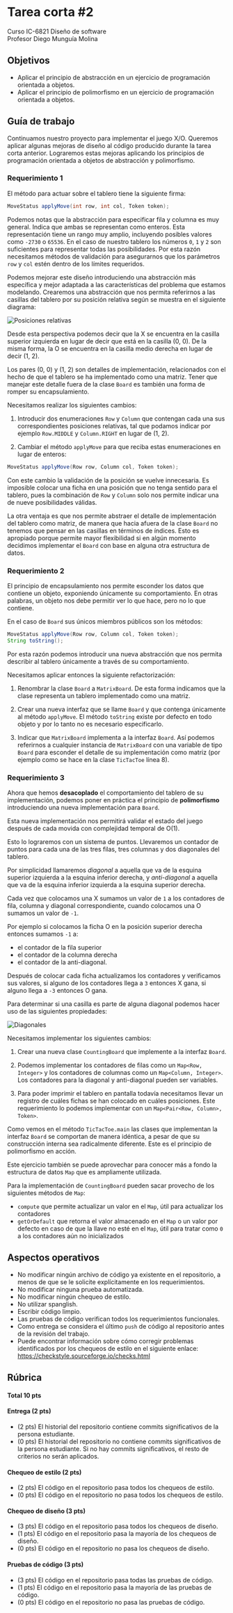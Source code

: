 # Tarea corta #2

Curso IC-6821 Diseño de software  
Profesor Diego Munguía Molina

## Objetivos ##

* Aplicar el principio de abstracción en un ejercicio de programación orientada a objetos.
* Aplicar el principio de polimorfismo en un ejercicio de programación orientada a objetos.

## Guía de trabajo ##

Continuamos nuestro proyecto para implementar el juego X/O. Queremos aplicar algunas mejoras de diseño al código 
producido durante la tarea corta anterior. Lograremos estas mejoras aplicando los principios de programación 
orientada a objetos de abstracción y polimorfismo.

### Requerimiento 1 ###

El método para actuar sobre el tablero tiene la siguiente firma:

```java
MoveStatus applyMove(int row, int col, Token token);
```

Podemos notas que la abstracción para especificar fila y columna es muy general. Indica que ambas se representan como 
enteros. Esta representación tiene un rango muy amplio, incluyendo posibles valores como `-2730` o `65536`. En el caso 
de nuestro tablero los números `0`, `1` y `2` son suficientes para representar todas las posibilidades. Por esta razón
necesitamos métodos de validación para asegurarnos que los parámetros `row` y `col` estén dentro de los límites 
requeridos.

Podemos mejorar este diseño introduciendo una abstracción más específica y mejor adaptada a las características del 
problema que estamos modelando. Crearemos una abstracción que nos permita referirnos a las casillas del tablero por su 
posición relativa según se muestra en el siguiente diagrama:

![Posiciones relativas](./TicTacToe_Posiciones_Relativas.png)

Desde esta perspectiva podemos decir que la X se encuentra en la casilla superior izquierda en lugar de decir que está
en la casilla (0, 0). De la misma forma, la O se encuentra en la casilla medio derecha en lugar de decir (1, 2).

Los pares (0, 0) y (1, 2) son detalles de implementación, relacionados con el hecho de que el tablero se ha implementado
como una matriz. Tener que manejar este detalle fuera de la clase `Board` es también una forma de romper su 
encapsulamiento.

Necesitamos realizar los siguientes cambios:

1. Introducir dos enumeraciones `Row` y `Column` que contengan cada una sus correspondientes posiciones
   relativas, tal que podamos indicar por ejemplo `Row.MIDDLE` y `Column.RIGHT` en lugar de (1, 2).

2. Cambiar el método `applyMove` para que reciba estas enumeraciones en lugar de enteros:

```java
MoveStatus applyMove(Row row, Column col, Token token);
```

Con este cambio la validación de la posición se vuelve innecesaria. Es imposible colocar una ficha en una posición que 
no tenga sentido para el tablero, pues la combinación de `Row` y `Column` solo nos permite indicar una de nueve 
posibilidades válidas. 

La otra ventaja es que nos permite abstraer el detalle de implementación del tablero como matriz, de manera que hacia
afuera de la clase `Board` no tenemos que pensar en las casillas en términos de índices. Esto es apropiado porque 
permite mayor flexibilidad si en algún momento decidimos implementar el `Board` con base en alguna otra estructura de
datos.

### Requerimiento 2 ###

El principio de encapsulamiento nos permite esconder los datos que contiene un objeto, exponiendo únicamente su 
comportamiento. En otras palabras, un objeto nos debe permitir ver lo que hace, pero no lo que contiene.

En el caso de `Board` sus únicos miembros públicos son los métodos:

```java
MoveStatus applyMove(Row row, Column col, Token token);
String toString();
```

Por esta razón podemos introducir una nueva abstracción que nos permita describir al tablero únicamente a través de su
comportamiento.

Necesitamos aplicar entonces la siguiente refactorización:

1. Renombrar la clase `Board` a `MatrixBoard`. De esta forma indicamos que la clase representa un tablero 
   implementado como una matriz.
   
2. Crear una nueva interfaz que se llame `Board` y que contenga únicamente al método `applyMove`. El método `toString`
   existe por defecto en todo objeto y por lo tanto no es necesario especificarlo.
   
3. Indicar que `MatrixBoard` implementa a la interfaz `Board`. Así podemos referirnos a cualquier instancia de 
   `MatrixBoard` con una variable de tipo `Board` para esconder el detalle de su implementación como matriz (por ejemplo
   como se hace en la clase `TicTacToe` línea 8).  

### Requerimiento 3 ###

Ahora que hemos **desacoplado** el comportamiento del tablero de su implementación, podemos poner en práctica el 
principio de **polimorfismo** introduciendo una nueva implementación para `Board`.

Esta nueva implementación nos permitirá validar el estado del juego después de cada movida con complejidad temporal de
O(1).

Esto lo lograremos con un sistema de puntos. Llevaremos un contador de puntos para cada una de las tres filas, tres 
columnas y dos diagonales del tablero. 

Por simplicidad llamaremos *diagonal* a aquella que va de la esquina superior izquierda a la esquina inferior derecha,
y *anti-diagonal* a aquella que va de la esquina inferior izquierda a la esquina superior derecha.

Cada vez que colocamos una X sumamos un valor de `1` a los contadores de fila, 
columna y diagonal correspondiente, cuando colocamos una O sumamos un valor de `-1`. 

Por ejemplo si colocamos la ficha O en la posición superior derecha entonces sumamos `-1` a:

- el contador de la fila superior
- el contador de la columna derecha
- el contador de la anti-diagonal.

Después de colocar cada ficha actualizamos los contadores y verificamos sus valores, si alguno de los contadores llega a
`3` entonces X gana, si alguno llega a `-3` entonces O gana.

Para determinar si una casilla es parte de alguna diagonal podemos hacer uso de las siguientes propiedades:

![Diagonales](./TicTacToe_Diagonales.png)

Necesitamos implementar los siguientes cambios:

1. Crear una nueva clase `CountingBoard` que implemente a la interfaz `Board`.
   
2. Podemos implementar los contadores de filas como un `Map<Row, Integer>` y los contadores de columnas como un 
   `Map<Column, Integer>`. Los contadores para la diagonal y anti-diagonal pueden ser variables.
   
3. Para poder imprimir el tablero en pantalla todavía necesitamos llevar un registro de cuáles fichas se han colocado en 
   cuáles posiciones. Este requerimiento lo podemos implementar con un `Map<Pair<Row, Column>, Token>`.
   
Como vemos en el método `TicTacToe.main` las clases que implementan la interfaz `Board` se comportan de manera 
idéntica, a pesar de que su construcción interna sea radicalmente diferente. Este es el principio de polimorfismo en
acción.

Este ejercicio también se puede aprovechar para conocer más a fondo la estructura de datos `Map` que es ampliamente
utilizada. 

Para la implementación de `CountingBoard` pueden sacar provecho de los siguientes métodos de `Map`:

- `compute` que permite actualizar un valor en el `Map`, útil para actualizar los contadores
- `getOrDefault` que retorna el valor almacenado en el `Map` o un valor por defecto en caso de que la llave no esté en 
  el `Map`, útil para tratar como `0` a los contadores aún no inicializados

## Aspectos operativos ##

- No modificar ningún archivo de código ya existente en el repositorio, a menos de que se le solicite explícitamente en los requerimientos.
- No modificar ninguna prueba automatizada.
- No modificar ningún chequeo de estilo. 
- No utilizar spanglish.
- Escribir código limpio.
- Las pruebas de código verifican todos los requerimientos funcionales.
- Como entrega se considera el último `push` de código al repositorio antes de la revisión del trabajo.
- Puede encontrar información sobre cómo corregir problemas identificados por los chequeos de estilo en el siguiente 
  enlace: https://checkstyle.sourceforge.io/checks.html 

## Rúbrica ##

#### Total 10 pts #### 

#### Entrega (2 pts) ####
- (2 pts) El historial del repositorio contiene commits significativos de la persona estudiante.
- (0 pts) El historial del repositorio no contiene commits significativos de la persona estudiante. Si no hay commits 
  significativos, el resto de criterios no serán aplicados.

#### Chequeo de estilo (2 pts) ####
- (2 pts) El código en el repositorio pasa todos los chequeos de estilo.
- (0 pts) El código en el repositorio no pasa todos los chequeos de estilo.

#### Chequeo de diseño (3 pts) ####
- (3 pts) El código en el repositorio pasa todos los chequeos de diseño.
- (1 pts) El código en el repositorio pasa la mayoría de los chequeos de diseño.
- (0 pts) El código en el repositorio no pasa los chequeos de diseño.

#### Pruebas de código (3 pts)
- (3 pts) El código en el repositorio pasa todas las pruebas de código.
- (1 pts) El código en el repositorio pasa la mayoría de las pruebas de código.
- (0 pts) El código en el repositorio no pasa las pruebas de código.

